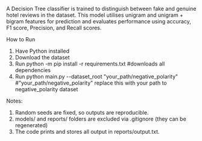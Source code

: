 A Decision Tree classifier is trained to distinguish between fake and genuine hotel reviews in the dataset. This model utilises unigram and unigram + bigram features for prediction and evaluates performance using accuracy, F1 score, Precision, and Recall scores.

How to Run
1. Have Python installed
2. Download the dataset 
3. Run 
   python -m pip install -r requirements.txt           #downloads all dependencies
5. Run
   python main.py --dataset_root "your_path/negative_polarity"    #"your_path/negative_polarity" replace this with your path to negative_polarity dataset


Notes:
1. Random seeds are fixed, so outputs are reproducible.
2. models/ and reports/ folders are excluded via .gitignore (they can be regenerated)
3. The code prints and stores all output in reports/output.txt.






